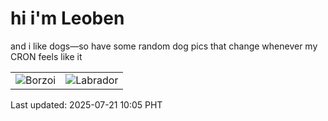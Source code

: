# hi i'm Leoben

and i like dogs—so have some random dog pics that change whenever my CRON feels like it

|  |  |
|--------|----------|
| ![Borzoi](https://random-dog-vercel.vercel.app/api/random-borzoi?v=1753063548) | ![Labrador](https://random-dog-vercel.vercel.app/api/random-labrador?v=1753063548) |

Last updated: 2025-07-21 10:05 PHT
